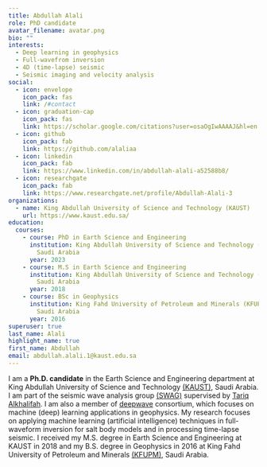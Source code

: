 ```yaml
---
title: Abdullah Alali
role: PhD candidate
avatar_filename: avatar.png
bio: ""
interests:
  - Deep learning in geophysics
  - Full-wavefrom inversion
  - 4D (time-lapse) seismic
  - Seismic imaging and velocity analysis
social:
  - icon: envelope
    icon_pack: fas
    link: /#contact
  - icon: graduation-cap
    icon_pack: fas
    link: https://scholar.google.com/citations?user=osaOgIwAAAAJ&hl=en
  - icon: github
    icon_pack: fab
    link: https://github.com/alaliaa
  - icon: linkedin
    icon_pack: fab
    link: https://www.linkedin.com/in/abdullah-alali-a52588b8/
  - icon: researchgate
    icon_pack: fab
    link: https://www.researchgate.net/profile/Abdullah-Alali-3
organizations:
  - name: King Abdullah University of Science and Technology (KAUST)
    url: https://www.kaust.edu.sa/
education:
  courses:
    - course: PhD in Earth Science and Engineering
      institution: King Abdullah University of Science and Technology (KAUST), Thuwal,
        Saudi Arabia
      year: 2023
    - course: M.S in Earth Science and Engineering
      institution: King Abdullah University of Science and Technology (KAUST), Thuwal,
        Saudi Arabia
      year: 2018
    - course: BSc in Geophysics
      institution: King Fahd University of Petroleum and Minerals (KFUPM), Dhahran,
        Saudi Arabia
      year: 2016
superuser: true
last_name: Alali
highlight_name: true
first_name: Abdullah
email: abdullah.alali.1@kaust.edu.sa
---
```

I am a **Ph.D. candidate** in the Earth Science and Engineering department at King Abdullah University of Science and Technology [(KAUST)](https://www.kaust.edu.sa/en), Saudi Arabia. I am part of the seismic wave analysis group [(SWAG)](https://swag-kaust.github.io/swag-paper-template/) supervised by [Tariq Alkhalifah](https://www.kaust.edu.sa/en/study/faculty/tariq-a-alkhalifah). I am also a member of [deepwave](https://deepwave.kaust.edu.sa/) consortium, which focuses on machine (deep) learning applications in geophysics. My research focuses on applying machine learning (artificial intelligence) techniques in full-waveform inversion for salt body models and in processing time-lapse seismic. I received my M.S. degree in Earth Science and Engineering at KAUST in 2018 and my B.S. degree in Geophysics in 2016 at King Fahd University of Petroleum and Minerals [(KFUPM)](http://www.kfupm.edu.sa/Default.aspx), Saudi Arabia.
